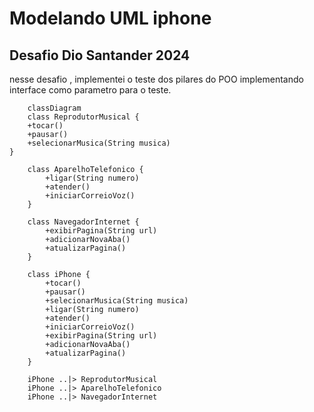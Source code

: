 # Modelando UML iphone #

## Desafio Dio Santander 2024 ## 

nesse desafio , implementei o teste dos pilares do POO implementando interface como parametro para o teste.

```mermaid    
    classDiagram
    class ReprodutorMusical {
    +tocar()
    +pausar()
    +selecionarMusica(String musica)
}

    class AparelhoTelefonico {
        +ligar(String numero)
        +atender()
        +iniciarCorreioVoz()
    }

    class NavegadorInternet {
        +exibirPagina(String url)
        +adicionarNovaAba()
        +atualizarPagina()
    }

    class iPhone {
        +tocar()
        +pausar()
        +selecionarMusica(String musica)
        +ligar(String numero)
        +atender()
        +iniciarCorreioVoz()
        +exibirPagina(String url)
        +adicionarNovaAba()
        +atualizarPagina()
    }

    iPhone ..|> ReprodutorMusical
    iPhone ..|> AparelhoTelefonico
    iPhone ..|> NavegadorInternet
